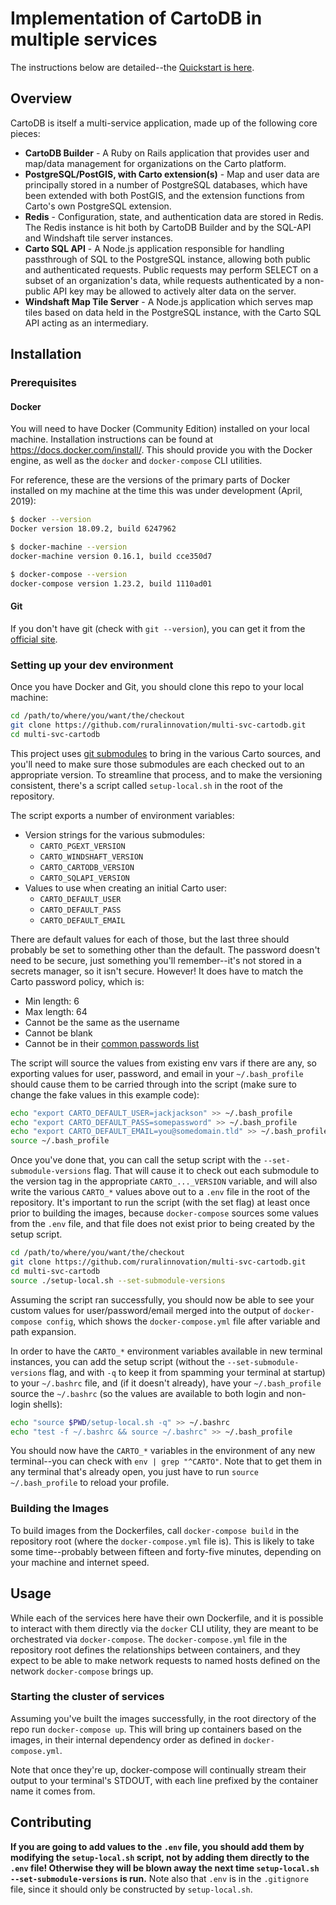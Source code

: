 # Implementation of CartoDB in multiple services

The instructions below are detailed--the [Quickstart is here](./docs/QUICKSTART.md).

## Overview

CartoDB is itself a multi-service application, made up of the following core pieces:

* **CartoDB Builder** - A Ruby on Rails application that provides user and map/data management for organizations on the Carto platform.
* **PostgreSQL/PostGIS, with Carto extension(s)** - Map and user data are principally stored in a number of PostgreSQL databases, which have been extended with both PostGIS, and the extension functions from Carto's own PostgreSQL extension.
* **Redis** - Configuration, state, and authentication data are stored in Redis. The Redis instance is hit both by CartoDB Builder and by the SQL-API and Windshaft tile server instances.
* **Carto SQL API** - A Node.js application responsible for handling passthrough of SQL to the PostgreSQL instance, allowing both public and authenticated requests. Public requests may perform SELECT on a subset of an organization's data, while requests authenticated by a non-public API key may be allowed to actively alter data on the server.
* **Windshaft Map Tile Server** - A Node.js application which serves map tiles based on data held in the PostgreSQL instance, with the Carto SQL API acting as an intermediary.

## Installation

### Prerequisites

#### Docker

You will need to have Docker (Community Edition) installed on your local machine. Installation instructions can be found at <a href="https://docs.docker.com/install/" target="_blank">https://docs.docker.com/install/</a>. This should provide you with the Docker engine, as well as the `docker` and `docker-compose` CLI utilities.

For reference, these are the versions of the primary parts of Docker installed on my machine at the time this was under development (April, 2019):

```bash
$ docker --version
Docker version 18.09.2, build 6247962

$ docker-machine --version
docker-machine version 0.16.1, build cce350d7

$ docker-compose --version
docker-compose version 1.23.2, build 1110ad01
```

#### Git

If you don't have git (check with `git --version`), you can get it from the [official site](https://git-scm.com/download/).

### Setting up your dev environment

Once you have Docker and Git, you should clone this repo to your local machine:

```bash
cd /path/to/where/you/want/the/checkout
git clone https://github.com/ruralinnovation/multi-svc-cartodb.git
cd multi-svc-cartodb
```

This project uses [git submodules](https://git-scm.com/book/en/v2/Git-Tools-Submodules) to bring in the various Carto sources, and you'll need to make sure those submodules are each checked out to an appropriate version. To streamline that process, and to make the versioning consistent, there's a script called `setup-local.sh` in the root of the repository.

The script exports a number of environment variables:

* Version strings for the various submodules:
    * `CARTO_PGEXT_VERSION`
    * `CARTO_WINDSHAFT_VERSION`
    * `CARTO_CARTODB_VERSION`
    * `CARTO_SQLAPI_VERSION`
* Values to use when creating an initial Carto user:
    * `CARTO_DEFAULT_USER`
    * `CARTO_DEFAULT_PASS`
    * `CARTO_DEFAULT_EMAIL`

There are default values for each of those, but the last three should probably be set to something other than the default. The password doesn't need to be secure, just something you'll remember--it's not stored in a secrets manager, so it isn't secure. However! It does have to match the Carto password policy, which is:

* Min length: 6
* Max length: 64
* Cannot be the same as the username
* Cannot be blank
* Cannot be in their [common passwords list](https://github.com/CartoDB/cartodb/blob/3cfc359ff51d8549d949b144a1c04a050885be85/lib/carto/common_passwords.rb)

The script will source the values from existing env vars if there are any, so exporting values for user, password, and email in your `~/.bash_profile` should cause them to be carried through into the script (make sure to change the fake values in this example code):

```bash
echo "export CARTO_DEFAULT_USER=jackjackson" >> ~/.bash_profile
echo "export CARTO_DEFAULT_PASS=somepassword" >> ~/.bash_profile
echo "export CARTO_DEFAULT_EMAIL=you@somedomain.tld" >> ~/.bash_profile
source ~/.bash_profile
```

Once you've done that, you can call the setup script with the `--set-submodule-versions` flag. That will cause it to check out each submodule to the version tag in the appropriate `CARTO_..._VERSION` variable, and will also write the various `CARTO_*` values above out to a `.env` file in the root of the repository. It's important to run the script (with the set flag) at least once prior to building the images, because `docker-compose` sources some values from the `.env` file, and that file does not exist prior to being created by the setup script.

```bash
cd /path/to/where/you/want/the/checkout
git clone https://github.com/ruralinnovation/multi-svc-cartodb.git
cd multi-svc-cartodb
source ./setup-local.sh --set-submodule-versions
```

Assuming the script ran successfully, you should now be able to see your custom values for user/password/email merged into the output of `docker-compose config`, which shows the `docker-compose.yml` file after variable and path expansion.

In order to have the `CARTO_*` environment variables available in new terminal instances, you can add the setup script (without the `--set-submodule-versions` flag, and with `-q` to keep it from spamming your terminal at startup) to your `~/.bashrc` file, and (if it doesn't already), have your `~/.bash_profile` source the `~/.bashrc` (so the values are available to both login and non-login shells):

```bash
echo "source $PWD/setup-local.sh -q" >> ~/.bashrc                           
echo "test -f ~/.bashrc && source ~/.bashrc" >> ~/.bash_profile
```

You should now have the `CARTO_*` variables in the environment of any new terminal--you can check with `env | grep "^CARTO"`. Note that to get them in any terminal that's already open, you just have to run `source ~/.bash_profile` to reload your profile.

### Building the Images

To build images from the Dockerfiles, call `docker-compose build` in the repository root (where the `docker-compose.yml` file is). This is likely to take some time--probably between fifteen and forty-five minutes, depending on your machine and internet speed.

## Usage

While each of the services here have their own Dockerfile, and it is possible to interact with them directly via the `docker` CLI utility, they are meant to be orchestrated via `docker-compose`. The `docker-compose.yml` file in the repository root defines the relationships between containers, and they expect to be able to make network requests to named hosts defined on the network `docker-compose` brings up.

### Starting the cluster of services

Assuming you've built the images successfully, in the root directory of the repo run `docker-compose up`. This will bring up containers based on the images, in their internal dependency order as defined in `docker-compose.yml`.

Note that once they're up, docker-compose will continually stream their output to your terminal's STDOUT, with each line prefixed by the container name it comes from.

## Contributing

**If you are going to add values to the `.env` file, you should add them by modifying the `setup-local.sh` script, not by adding them directly to the `.env` file! Otherwise they will be blown away the next time `setup-local.sh --set-submodule-versions` is run.** Note also that `.env` is in the `.gitignore` file, since it should only be constructed by `setup-local.sh`.
